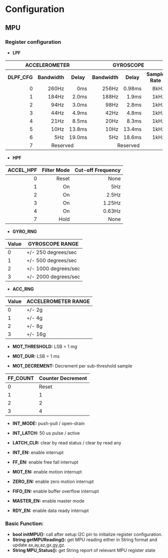 # Configuration
## MPU
### Register configuration
- **LPF**

<table>
  <tr>
    <th colspan="3" align="center">ACCELEROMETER</th>
    <th colspan="3" align="center">GYROSCOPE</th>
  </tr>
  <tr>
    <th align="center">DLPF_CFG</th>
    <th align="center">Bandwidth</th>
	<th align="center">Delay</th>
	<th align="center">Bandwidth</th>
	<th align="center">Delay</th>
	<th align="center">Sample Rate</th>
  </tr>
  <tr>
    <td align="right">0</td>
    <td align="right">260Hz </td>
    <td align="right">0ms</td>
	<td align="right">256Hz</td>
    <td align="right">0.98ms </td>
    <td align="right">8kHz</td>
  </tr>
  <tr>
    <td align="right">1</td>
    <td align="right">184Hz </td>
    <td align="right">2.0ms</td>
	<td align="right">188Hz</td>
    <td align="right">1.9ms </td>
    <td align="right">1kHz</td>
  </tr>
  <tr>
    <td align="right">2</td>
    <td align="right">94Hz </td>
    <td align="right">3.0ms</td>
	<td align="right">98Hz</td>
    <td align="right">2.8ms </td>
    <td align="right">1kHz</td>
  </tr>
  <tr>
    <td align="right">3</td>
    <td align="right">44Hz </td>
    <td align="right">4.9ms</td>
	<td align="right">42Hz</td>
    <td align="right">4.8ms </td>
    <td align="right">1kHz</td>
  </tr>
   <tr>
    <td align="right">4</td>
    <td align="right">21Hz </td>
    <td align="right">8.5ms</td>
	<td align="right">20Hz</td>
    <td align="right">8.3ms </td>
    <td align="right">1kHz</td>
  </tr>
  <tr>
    <td align="right">5</td>
    <td align="right">10Hz </td>
    <td align="right">13.8ms</td>
	<td align="right">10Hz</td>
    <td align="right">13.4ms </td>
    <td align="right">1kHz</td>
  </tr>
  <tr>
    <td align="right">6</td>
    <td align="right">5Hz </td>
    <td align="right">19.0ms</td>
	<td align="right">5Hz</td>
    <td align="right">18.6ms </td>
    <td align="right">1kHz</td>
  </tr>
  <tr>
    <td align="right">7</td>
    <td align="center" colspan="2">Reserved </td>
    <td align="center" colspan="3">Reserved </td>
  </tr>
</table>

- **HPF** 	

 ACCEL_HPF | Filter Mode | Cut-off Frequency
 ---------:|------------:|----------------:
 0         | Reset       | None
 1         | On          | 5Hz
 2         | On          | 2.5Hz
 3         | On          | 1.25Hz
 4         | On          | 0.63Hz
 7         | Hold        | None

- **GYRO_RNG** 	

Value	| GYROSCOPE RANGE
--------|--------------------
0 		| +/- 250 degrees/sec
1 		| +/- 500 degrees/sec
2 		| +/- 1000 degrees/sec
3 		| +/- 2000 degrees/sec
	
- **ACC_RNG**

Value	| ACCELEROMETER RANGE
--------|--------------------
0 		| +/- 2g
1 		| +/- 4g
2 		| +/- 8g
3 		| +/- 16g

- **MOT_THRESHOLD:** LSB = 1 mg

- **MOT_DUR:** LSB = 1 ms

- **MOT_DECREMENT:** Decrement per sub-threshold sample		
			
FF_COUNT | Counter Decrement
---------|------------------
0        | Reset
1        | 1
2        | 2
3        | 4
 
- **INT_MODE:**							push-pull / open-drain
- **INT_LATCH:**						50 us pulse / active 
- **LATCH_CLR:**						clear by read status / clear by read any

- **INT_EN:**							enable interrupt
- **FF_EN:**							enable free fall interrupt
- **MOT_EN:**							enable motion interrupt
- **ZERO_EN:**							enable zero motion interrupt
- **FIFO_EN:**							enable buffer overflow interrupt
- **MASTER_EN:**						enable master mode 
- **RDY_EN:**							enable data ready interrupt

### Basic Function:
- **bool initMPU():** call after setup I2C pin to initialize register configuration.
- **String getMPUReading():** get MPU reading either in String format and update ax,ay,az,gx,gy,gz.
- **String MPU_Status():** get String report of relevant MPU register state